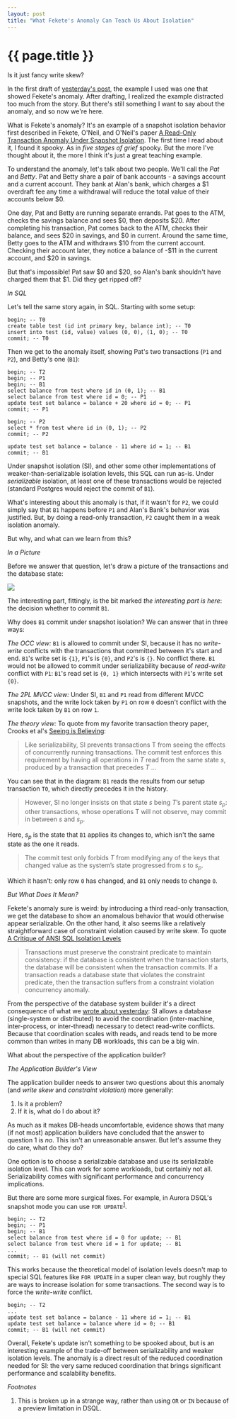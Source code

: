 ```yaml
---
layout: post
title: "What Fekete's Anomaly Can Teach Us About Isolation"
---
```


{{ page.title }}
================

<link rel="stylesheet" href="https://cdnjs.cloudflare.com/ajax/libs/prism/1.29.0/themes/prism.min.css">
<script src="https://cdnjs.cloudflare.com/ajax/libs/prism/1.29.0/prism.min.js"></script>
<script src="https://cdnjs.cloudflare.com/ajax/libs/prism/1.29.0/components/prism-sql.min.js"></script>

<script>
  MathJax = {
    tex: {inlineMath: [['$', '$'], ['\\(', '\\)']]}
  };
</script>
<script id="MathJax-script" async src="https://cdn.jsdelivr.net/npm/mathjax@3/es5/tex-mml-chtml.js"></script>

<p class="meta">Is it just fancy write skew?</p>

In the first draft of [yesterday's post](https://brooker.co.za/blog/2025/02/04/versioning.html), the example I used was one that showed Fekete's anomaly. After drafting, I realized the example distracted too much from the story. But there's still something I want to say about the anomaly, and so now we're here.

What is Fekete's anomaly? It's an example of a snapshot isolation behavior first described in Fekete, O'Neil, and O'Neil's paper [A Read-Only Transaction Anomaly Under Snapshot Isolation](https://dl.acm.org/doi/abs/10.1145/1031570.1031573). The first time I read about it, I found it spooky. As in *five stages of grief* spooky. But the more I've thought about it, the more I think it's just a great teaching example.

To understand the anomaly, let's talk about two people. We'll call the *Pat* and *Betty*. Pat and Betty share a pair of bank accounts - a savings account and a current account. They bank at Alan's bank, which charges a \$1 overdraft fee any time a withdrawal will reduce the total value of their accounts below \$0.

One day, Pat and Betty are running separate errands. Pat goes to the ATM, checks the savings balance and sees \$0, then deposits \$20. After completing his transaction, Pat comes back to the ATM, checks their balance, and sees \$20 in savings, and \$0 in current. Around the same time, Betty goes to the ATM and withdraws \$10 from the current account. Checking their account later, they notice a balance of -\$11 in the current account, and \$20 in savings.

But that's impossible! Pat saw \$0 and \$20, so Alan's bank shouldn't have charged them that \$1. Did they get ripped off?

*In SQL*

Let's tell the same story again, in SQL. Starting with some setup:

<pre><code class="language-sql">begin; -- T0
create table test (id int primary key, balance int); -- T0
insert into test (id, value) values (0, 0), (1, 0); -- T0
commit; -- T0
</code></pre>

Then we get to the anomaly itself, showing Pat's two transactions (`P1` and `P2`), and Betty's one (`B1`):

<pre><code class="language-sql">begin; -- T2
begin; -- P1
begin; -- B1
select balance from test where id in (0, 1); -- B1
select balance from test where id = 0; -- P1
update test set balance = balance + 20 where id = 0; -- P1
commit; -- P1

begin; -- P2
select * from test where id in (0, 1); -- P2
commit; -- P2

update test set balance = balance - 11 where id = 1; -- B1
commit; -- B1
</code></pre>

Under snapshot isolation (SI), and other some other implementations of weaker-than-serializable isolation levels, this SQL can run as-is. Under *serializable* isolation, at least one of these transactions would be rejected (standard Postgres would reject the commit of `B1`).

What's interesting about this anomaly is that, if it wasn't for `P2`, we could simply say that `B1` happens before `P1` and Alan's Bank's behavior was justified. But, by doing a read-only transaction, `P2` caught them in a weak isolation anomaly.

But why, and what can we learn from this?

*In a Picture*

Before we answer that question, let's draw a picture of the transactions and the database state:

![](/blog/images/feketes_anomaly.svg)

The interesting part, fittingly, is the bit marked *the interesting part is here*: the decision whether to commit `B1`.

Why does `B1` commit under snapshot isolation? We can answer that in three ways:

*The OCC view:* `B1` is allowed to commit under SI, because it has no *write-write* conflicts with the transactions that committed between it's start and end. `B1`'s write set is `{1}`, `P1`'s is `{0}`, and `P2`'s is `{}`. No conflict there. `B1` would not be allowed to commit under serializability because of *read-write* conflict with `P1`: `B1`'s read set is `{0, 1}` which intersects with `P1`'s write set `{0}`.

*The 2PL MVCC view:* Under SI, `B1` and `P1` read from different MVCC snapshots, and the write lock taken by `P1` on row `0` doesn't conflict with the write lock taken by `B1` on row `1`.

*The theory view:* To quote from my favorite transaction theory paper, Crooks et al's [Seeing is Believing](https://dl.acm.org/doi/pdf/10.1145/3087801.3087802):

> Like serializability, SI prevents transactions T from seeing the effects of concurrently running transactions. The commit test enforces this requirement by having all operations in $T$ read from the same state $s$, produced by a transaction that precedes $T$ ...

You can see that in the diagram: `B1` reads the results from our setup transaction `T0`, which directly precedes it in the history.

> However, SI no longer insists on that state $s$ being $T$’s parent state $s_p$: other transactions, whose operations T will not observe, may commit in between $s$ and $s_p$.

Here, $s_p$ is the state that `B1` applies its changes to, which isn't the same state as the one it reads.

> The commit test only forbids $T$ from modifying any of the keys that changed value as the system’s state progressed from $s$ to $s_p$.

Which it hasn't: only row `0` has changed, and `B1` only needs to change `0`.

*But What Does It Mean?*

Fekete's anomaly sure is weird: by introducing a third read-only transaction, we get the database to show an anomalous behavior that would otherwise appear serializable. On the other hand, it also seems like a relatively straightforward case of constraint violation caused by write skew. To quote [A Critique of ANSI SQL Isolation Levels](https://www.microsoft.com/en-us/research/wp-content/uploads/2016/02/tr-95-51.pdf)

> Transactions must preserve the constraint predicate to maintain consistency: if the database is consistent when the transaction starts, the database will be consistent when the transaction commits. If a transaction reads a database state that violates the constraint predicate, then the transaction suffers from a constraint violation concurrency anomaly.

From the perspective of the database system builder it's a direct consequence of what we [wrote about yesterday](https://brooker.co.za/blog/2025/02/04/versioning.html): SI allows a database (single-system or distributed) to avoid the coordination (inter-machine, inter-process, or inter-thread) necessary to detect read-write conflicts. Because that coordination scales with reads, and reads tend to be more common than writes in many DB workloads, this can be a big win.

What about the perspective of the application builder?

*The Application Builder's View*

The application builder needs to answer two questions about this anomaly (and *write skew* and *constraint violation*) more generally:

1. Is it a problem?
2. If it is, what do I do about it?

As much as it makes DB-heads uncomfortable, evidence shows that many (if not most) application builders have concluded that the answer to question 1 is *no*. This isn't an unreasonable answer. But let's assume they do care, what do they do?

One option is to choose a serializable database and use its serializable isolation level. This can work for some workloads, but certainly not all. Serializability comes with significant performance and concurrency implications.

But there are some more surgical fixes. For example, in Aurora DSQL's snapshot mode you can use `FOR UPDATE`<sup>[1](#foot1)</sup>.

<pre><code class="language-sql">begin; -- T2
begin; -- P1
begin; -- B1
select balance from test where id = 0 for update; -- B1
select balance from test where id = 1 for update; -- B1
...
commit; -- B1 (will not commit)
</code></pre>

This works because the theoretical model of isolation levels doesn't map to special SQL features like `FOR UPDATE` in a super clean way, but roughly they are ways to increase isolation for some transactions. The second way is to force the *write-write* conflict.

<pre><code class="language-sql">begin; -- T2
...
update test set balance = balance - 11 where id = 1; -- B1
update test set balance = balance where id = 0; -- B1
commit; -- B1 (will not commit)
</code></pre>

Overall, Fekete's update isn't something to be spooked about, but is an interesting example of the trade-off between serializability and weaker isolation levels. The anomaly is a direct result of the reduced coordination needed for SI: the very same reduced coordination that brings significant performance and scalability benefits.

*Footnotes*

1. <a name="foot1"></a> This is broken up in a strange way, rather than using `OR` or `IN` because of a preview limitation in DSQL.